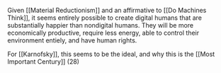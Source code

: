 Given [[Material Reductionism]] and an affirmative to [[Do Machines Think]], it seems entirely possible to create digital humans that are substantially happier than nondigital humans. They will be more economically productive, require less energy, able to control their environment entiely, and have human rights.

For [[Karnofsky]], this seems to be the ideal, and why this is the [[Most Important Century]] (28)